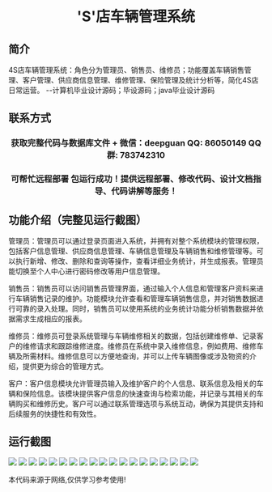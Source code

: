 <p><h1 align="center">'S'店车辆管理系统</h1></p>

## 简介
4S店车辆管理系统：角色分为管理员、销售员、维修员；功能覆盖车辆销售管理、客户管理、供应商信息管理、维修管理、保险管理及统计分析等，简化4S店日常运营。    --计算机毕业设计源码；毕设源码；java毕业设计源码


## 联系方式
<p><h3 align="center">获取完整代码与数据库文件 + 微信：deepguan QQ: 86050149 QQ群: 783742310</h3></p>
<p><h3 align="center">可帮忙远程部署 包运行成功！提供远程部署、修改代码、设计文档指导、代码讲解等服务！</h3></p>

## 功能介绍（完整见运行截图）
管理员：管理员可以通过登录页面进入系统，并拥有对整个系统模块的管理权限，包括客户信息管理、供应商信息管理、车辆信息管理及车辆销售和维修管理等。可以执行新增、修改、删除和查询等操作，查看详细业务统计，并生成报表。管理员能切换至个人中心进行密码修改等用户信息管理。

销售员：销售员可以访问销售员管理界面，通过输入个人信息和管理客户资料来进行车辆销售记录的维护。功能模块允许查看和管理车辆销售信息，并对销售数据进行可靠的录入处理。同时，销售员可以使用系统的业务统计功能分析销售数据并依据需求生成相应的报表。

维修员：维修员可登录系统管理与车辆维修相关的数据，包括创建维修单、记录客户的维修请求和跟踪维修进度。维修员在系统中录入维修信息，例如费用、维修车辆及所需材料。维修信息可以方便地查询，并可以上传车辆图像或涉及物资的介绍，提供更为综合的管理方式。

客户：客户信息模块允许管理员输入及维护客户的个人信息、联系信息及相关的车辆和保险信息。该模块提供客户信息的快速查询与检索功能，并记录与其相关的车辆购买和维修历史。客户可以通过联系管理选项与系统互动，确保为其提供支持和后续服务的快捷性和有效性。


## 运行截图
![](img/001.jpg)
![](img/002.jpg)
![](img/003.jpg)
![](img/004.jpg)
![](img/005.jpg)
![](img/006.jpg)
![](img/007.jpg)
![](img/008.jpg)
![](img/009.jpg)
![](img/010.jpg)
![](img/011.jpg)
![](img/012.jpg)
![](img/013.jpg)
![](img/014.jpg)
![](img/015.jpg)
![](img/016.jpg)
![](img/017.jpg)
![](img/018.jpg)
![](img/019.jpg)

<p>本代码来源于网络,仅供学习参考使用!</p>
